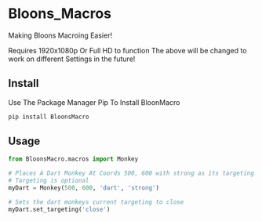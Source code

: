 # Bloons_Macros

Making Bloons Macroing Easier!

Requires 1920x1080p Or Full HD to function
The above will be changed to work on different Settings in the future!

## Install

Use The Package Manager Pip To Install BloonMacro

```bash
pip install BloonsMacro
```


## Usage

```python
from BloonsMacro.macros import Monkey

# Places A Dart Monkey At Coords 500, 600 with strong as its targeting
# Targeting is optional
myDart = Monkey(500, 600, 'dart', 'strong')

# Sets the dart monkeys current targeting to close
myDart.set_targeting('close')


```
